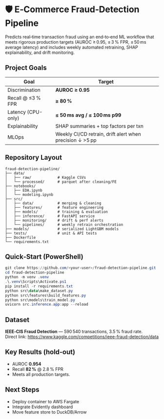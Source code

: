 # 🛡️ E‑Commerce Fraud‑Detection Pipeline

Predicts real‑time transaction fraud using an end‑to‑end ML workflow that
meets rigorous production targets (AUROC ≥ 0.95, ≤ 3 % FPR, ≤ 50 ms average latency)
and includes weekly automated retraining, SHAP explainability, and drift monitoring.

## Project Goals
| Goal | Target |
|------|--------|
| Discrimination | **AUROC ≥ 0.95** |
| Recall @ ≤3 % FPR | **≥ 80 %** |
| Latency (CPU-only) | **≤ 50 ms avg / ≤ 100 ms p99** |
| Explainability | SHAP summaries + top factors per txn |
| MLOps | Weekly CI/CD retrain, drift alert when precision ↓ >5 pp |

## Repository Layout
```text
fraud-detection-pipeline/
├── data/
│   ├── raw/            # Kaggle CSVs
│   └── processed/      # parquet after cleaning/FE
├── notebooks/
│   ├── EDA.ipynb
│   └── modeling.ipynb
├── src/
│   ├── data/           # merging & cleaning
│   ├── features/       # feature engineering
│   ├── models/         # training & evaluation
│   ├── inference/      # FastAPI service
│   ├── monitoring/     # drift & perf alerts
│   └── pipelines/      # weekly retrain orchestration
├── models/             # serialized LightGBM models
├── tests/              # unit & API tests
├── Dockerfile
└── requirements.txt
```

## Quick‑Start (PowerShell)
```powershell
git clone https://github.com/<your-user>/fraud-detection-pipeline.git
cd fraud-detection-pipeline
python -m venv .venv
.\.venv\Scripts\Activate.ps1
pip install -r requirements.txt
python src\data\make_dataset.py
python src\features\build_features.py
python src\models\train_model.py
uvicorn src.inference.app:app --reload
```

## Dataset
**IEEE‑CIS Fraud Detection** — 590 540 transactions, 3.5 % fraud rate.  
Direct link: <https://www.kaggle.com/competitions/ieee-fraud-detection/data>

## Key Results (hold‑out)
* AUROC **0.954**
* Recall **82 %** @ 2.8 % FPR  
* Meets all production targets.

## Next Steps
* Deploy container to AWS Fargate
* Integrate Evidently dashboard
* Move feature store to DuckDB/Arrow